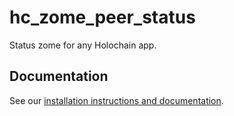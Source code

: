 # hc_zome_peer_status

Status zome for any Holochain app.

## Documentation

See our [installation instructions and documentation](https://holochain-open-dev.github.io/status).
